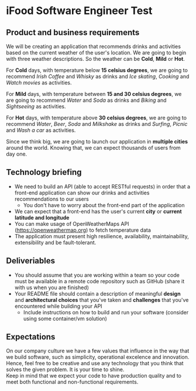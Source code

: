 # iFood Software Engineer Test
## Product and business requirements
We will be creating an application that recommends drinks and activities based on the current weather of the user's location.
We are going to begin with three weather descriptions. So the weather can be **Cold**, **Mild** or **Hot**.

For **Cold** days, with temperature below **15 celsius degrees**, we are going to recommend *Irish Coffee* and *Whisky* as drinks and *Ice skating*, *Cooking* and *Watch movies* as activities.

For **Mild** days, with temperature between **15 and 30 celsius degrees**, we are going to recommend *Water* and *Soda* as drinks and *Biking* and *Sightseeing* as activities.

For **Hot** days, with temperature above **30 celsius degrees**, we are going to recommend *Water*, *Beer*, *Soda* and *Milkshake* as drinks and *Surfing*, *Picnic* and *Wash a car* as activities.

Since we think big, we are going to launch our application in **multiple cities** around the world. Knowing that, we can expect thousands of users from day one.

## Technology briefing
* We need to build an API (able to accept RESTful requests) in order that a front-end application can show our drinks and activities recommendations to our users
    - You don't have to worry about the front-end part of the application
* We can expect that a front-end has the user's current **city** or **current latitude and longitude**
* You can make usage of OpenWeatherMaps API (https://openweathermap.org) to fetch temperature data
* The application must present high resilience, availability, maintainability, extensibility and be fault-tolerant.
## Deliveriables
 * You should assume that you are working within a team so your code must be available in a remote code repository such as GitHub (share it with us when you are finished)
 * Your README file should contain a description of meaningful **design** and **architectural choices** that you've taken and **challenges** that you've encountered while building your API
    - Include instructions on how to build and run your software (consider using some container/vm solution)
## Expectations
On our company culture we have a few values that influence in the way that we build software, such as simplicity, operational excelence and innovation.
Hence, feel free to be creative and use any technology that you think that solves the given problem. It is your time to shine.  
Keep in mind that we expect your code to have production quality and to meet both functional and non-functional requirements.
